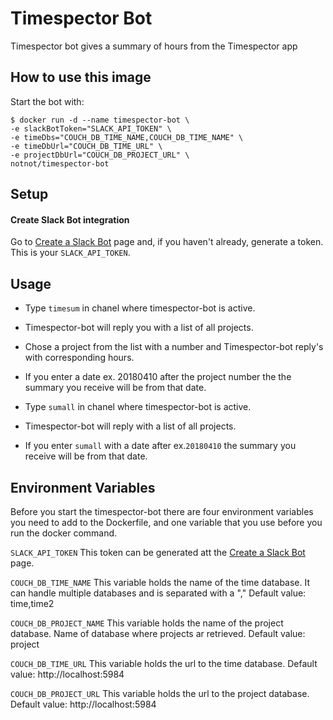 # Timespector Bot
 Timespector bot gives a summary of hours from the Timespector app

## How to use this image
Start the bot with:
```
$ docker run -d --name timespector-bot \
-e slackBotToken="SLACK_API_TOKEN" \
-e timeDbs="COUCH_DB_TIME_NAME,COUCH_DB_TIME_NAME" \
-e timeDbUrl="COUCH_DB_TIME_URL" \
-e projectDbUrl="COUCH_DB_PROJECT_URL" \
notnot/timespector-bot
```

## Setup
#### Create Slack Bot integration
Go to [Create a Slack Bot](https://api.slack.com/bot-users) page and, if you haven't already, generate a token. This is your `SLACK_API_TOKEN`.

## Usage
* Type `timesum` in chanel where timespector-bot is active.
* Timespector-bot will reply you with a list of all projects.
* Chose a project from the list with a number and Timespector-bot reply's with corresponding hours.
* If you enter a date ex. 20180410 after the project number the the summary you receive will be from that date.


* Type `sumall` in chanel where timespector-bot is active.
* Timespector-bot will reply with a list of all projects.
* If you enter `sumall` with a date after ex.`20180410` the summary you receive will be from that date.

## Environment Variables
Before you start the timespector-bot there are four environment variables you need to add to the Dockerfile, and one variable that you use before you run the docker command.

`SLACK_API_TOKEN`
This token can be generated att the [Create a Slack Bot](https://api.slack.com/bot-users) page.

`COUCH_DB_TIME_NAME`
This variable holds the name of the time database. It can handle multiple databases and is separated with a ","
Default value: time,time2

`COUCH_DB_PROJECT_NAME`
This variable holds the name of the project database.
Name of database where projects ar retrieved.
Default value: project

`COUCH_DB_TIME_URL`
This variable holds the url to the time database.
Default value: http://localhost:5984

`COUCH_DB_PROJECT_URL`
This variable holds the url to the project database.
Default value: http://localhost:5984
